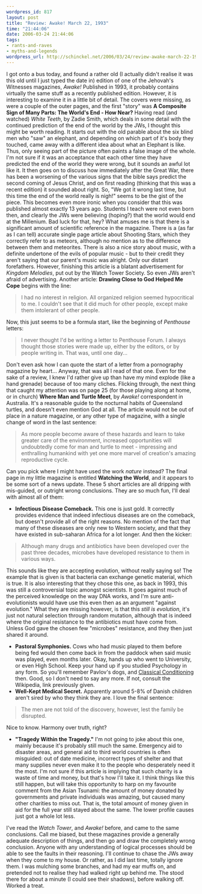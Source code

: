 ```yaml
--- 
wordpress_id: 817
layout: post
title: "Review: Awake! March 22, 1993"
time: "21:44:06"
date: 2006-03-24 21:44:06
tags: 
- rants-and-raves
- myths-and-legends
wordpress_url: http://schinckel.net/2006/03/24/review-awake-march-22-1993/
---
```

I got onto a bus today, and found a rather old (I actually didn't realise it was this old until I just typed the date in) edition of one of the Jehovah's Witnesses magazines, _Awake!_ Published in 1993, it probably contains virtually the same stuff as a recently published edition. However, it is interesting to examine it in a little bit of detail. The covers were missing, as were a couple of the outer pages, and the first "story" was **A Composite Sign of Many Parts: The World's End - How Near?** Having read (and watched) _White Teeth_, by Zadie Smith, which deals in some detail with the continued prediction of the end of the world by the JWs, I thought this might be worth reading. It starts out with the old parable about the six blind men who "saw" an elephant, and depending on which part of it's body they touched, came away with a different idea about what an Elephant is like. Thus, only seeing part of the picture often paints a false image of the whole. I'm not sure if it was an acceptance that each other time they have predicted the end of the world they were wrong, but it sounds an awful lot like it.  It then goes on to discuss how immediately after the Great War, there has been a worsening of the various signs that the bible says predict the second coming of Jesus Christ, and on first reading (thinking that this was a recent edition) it sounded about right. So, "We got it wrong last time, but this time the end of the world really is nigh!" seems to be the gist of the piece. This becomes even more ironic when you consider that this was published almost exactly 13 years ago. Students I teach were not even born then, and clearly the JWs were believing (hoping?) that the world would end at the Millenium. Bad luck for that, hey? What amuses me is that there is a significant amount of scientific reference in the magazine. There is a (as far as I can tell) accurate single page article about Shooting Stars, which they correctly refer to as meteors, although no mention as to the difference between them and meteorites. There is also a nice story about music, with a definite undertone of the evils of popular music - but to their credit they aren't saying that our parent's music was alright. Only our distant forefathers. However, finishing this article is a blatant advertisement for _Kingdom Melodies_, put out by the Watch Tower Society. So even JWs aren't afraid of advertising. Another article: **Drawing Close to God Helped Me Cope** begins with the line: 

> I had no interest in religion. All organized religion seemed hypocritical to me. I couldn't see that it did much for other people, except make them intolerant of other people.

Now, this just seems to be a formula start, like the beginning of _Penthouse_ letters: 

> I never thought I'd be writing a letter to Penthouse Forum. I always thought those stories were made up, either by the editors, or by people writing in. That was, until one day...

Don't even ask how I can quote the start of a letter from a pornography magazine by heart... Anyway, that was all I read of that one. Even for the sake of a review, I knew I'd rather give up than have my mind explode (like a hand grenade) because of too many cliches. Flicking through, the next thing that caught my attention was on page 25 (for those playing along at home, or in church) **Where Man and Turtle Meet**, by _Awake!_ correspondent in Australia. It's a reasonable guide to the nocturnal habits of Queensland turtles, and doesn't even mention God at all. The article would not be out of place in a nature magazine, or any other type of magazine, with a single change of word in the last sentence: 

> As more people become aware of these hazards and learn to take greater care of the environment, increased opportunities will undoubtedly come for man and turtle to meet - impressing and enthralling humankind with yet one more marvel of creation's amazing reproductive cycle.

Can you pick where I might have used the work _nature_ instead? The final page in my little magazine is entitled **Watching the World**, and it appears to be some sort of a news update. These 5 short articles are all dripping with mis-guided, or outright wrong conclusions. They are so much fun, I'll deal with almost all of them: 

  * **Infectious Disease Comeback.** This one is just gold. It correctly provides evidence that indeed infectious diseases are on the comeback, but doesn't provide all of the right reasons. No mention of the fact that many of these diseases are only new to Western society, and that they have existed in sub-saharan Africa for a lot longer. And then the kicker: 

> Although many drugs and antibiotics have been developed over the past three decades, microbes have developed resistance to them in various ways.

This sounds like they are accepting evolution, without really saying so! The example that is given is that bacteria can exchange genetic material, which is true. It is also interesting that they chose this one, as back in 1993, this was still a controversial topic amongst scientists. It goes against much of the perceived knowledge on the way DNA works, and I'm sure anti-evolutionists would have use this even then as an argument "against evolution." What they are missing however, is that this _still is evolution_, it's just not natural selection through random mutation, although that is indeed where the original resistance to the antibiotics must have come from. Unless God gave the chosen few "microbes" resistance, and they then just shared it around.
  * **Pastoral Symphonies.** Cows who had music played to them before being fed would then come back in from the paddock when said music was played, even months later. Okay, hands up who went to University, or even High School. Keep your hand up if you studied Psychology in any form. So you'll remember Pavlov's dogs, and [Classical Conditioning][1] then. Good, so I don't need to say any more. If not, consult the Wikipedia, link previously given.
  * **Well-Kept Medical Secret.** Apparently around 5-8% of Danish children aren't sired by who they think they are. I love the final sentence: 

> The men are not told of the discovery, however, lest the family be disrupted.

Nice to know. Harmony over truth, right?
  * **"Tragedy Within the Tragedy."** I'm not going to joke about this one, mainly because it's probably still much the same. Emergency aid to disaster areas, and general aid to third world countries is often misguided: out of date medicine, incorrect types of shelter and that many supplies never even make it to the people who desperately need it the most. I'm not sure if this article is implying that such charity is a waste of time and money, but that's how I'll take it. I think things like this still happen, but will take this opportunity to harp on my favourite comment from the Asian Tsunami: the amount of money donated by governments and private individuals was amazing, but caused many other charities to miss out. That is, the total amount of money given in aid for the full year still stayed about the same. The lower profile causes just got a whole lot less.

I've read the _Watch Tower_, and _Awake!_ before, and came to the same conclusions. Call me biased, but these magazines provide a generally adequate description of things, and then go and draw the completely wrong conclusion. Anyone with any understanding of logical processes should be able to see the faults in their reasoning. I'll continue to chase the JWs away when they come to my house. Or rather, as I did last time, totally ignore them. I was mulching some branches, and had my ear muffs on, and pretended not to realise they had walked right up behind me. The stood there for about a minute (I could see their shadows), before walking off. Worked a treat. 

   [1]: http://en.wikipedia.org/wiki/Classical_conditioning

